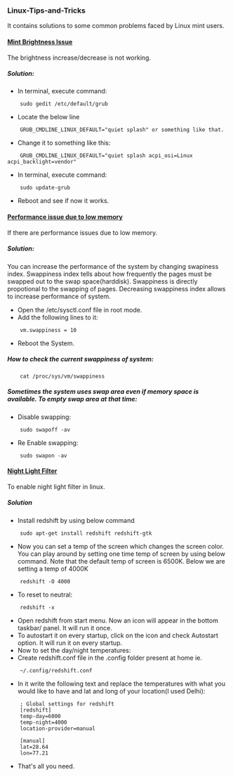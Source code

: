 ### Linux-Tips-and-Tricks
It contains solutions to some common problems faced by Linux mint users.

#### <ins>Mint Brightness Issue</ins>
The brightness increase/decrease is not working.
##### Solution: 
- In terminal, execute command:
````
    sudo gedit /etc/default/grub
````
- Locate the below line
````
    GRUB_CMDLINE_LINUX_DEFAULT="quiet splash" or something like that. 
````
- Change it to something like this:
````
    GRUB_CMDLINE_LINUX_DEFAULT="quiet splash acpi_osi=Linux acpi_backlight=vendor"
````
- In terminal, execute command:
````
    sudo update-grub
````
- Reboot and see if now it works.

#### <ins>Performance issue due to low memory</ins>
If there are performance issues due to low memory.
##### Solution:
You can increase the performance of the system by changing swapiness index.
Swappiness index tells about how frequently the pages must be swapped out to the swap space(harddisk).
Swappiness is directly propotional to the swapping of pages.
Decreasing swappiness index allows to increase performance of system.

- Open the /etc/sysctl.conf file in root mode.
- Add the following lines to it:
````
    vm.swappiness = 10
````
- Reboot the System.
##### How to check the current swappiness of system:
````
    cat /proc/sys/vm/swappiness 
````
##### Sometimes the system uses swap area even if memory space is available. To empty swap area at that time: 
- Disable swapping:
````
    sudo swapoff -av
````
- Re Enable swapping:
````
    sudo swapon -av
````

#### <ins>Night Light Filter</ins>
To enable night light filter in linux.
##### Solution
- Install redshift by using below command
````
    sudo apt-get install redshift redshift-gtk
````
- Now you can set a temp of the screen which changes the screen color. You can play around by setting one time temp of screen by using below command. Note that the default temp of screen is 6500K. Below we are setting a temp of 4000K
````
    redshift -O 4000
````
- To reset to neutral:
````
    redshift -x
````
- Open redshift from start menu. Now an icon will appear in the bottom taskbar/ panel. It will run it once.
- To autostart it on every startup, click on the icon and check Autostart option. It will run it on every startup.
- Now to set the day/night temperatures:
- Create redshift.conf file in the .config folder present at home ie.
````
    ~/.config/redshift.conf
````
- In it write the following text and replace the temperatures with what you would like to have and lat and long of your location(I used Delhi):
````
    ; Global settings for redshift
    [redshift]
    temp-day=6000
    temp-night=4000
    location-provider=manual

    [manual]
    lat=28.64
    lon=77.21
````
- That's all you need. 
